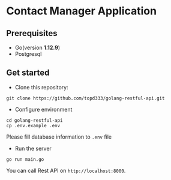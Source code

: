 # Contact Manager Application

## Prerequisites

- Go(version **1.12.9**)
- Postgresql

## Get started

- Clone this repository:
```
git clone https://github.com/topd333/golang-restful-api.git
```

- Configure environment
```
cd golang-restful-api
cp .env.example .env
```
Please fill database information to `.env` file

- Run the server
```
go run main.go
```

You can call Rest API on `http://localhost:8000`.